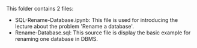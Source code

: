 This folder contains 2 files:
+ SQL-Rename-Database.ipynb: This file is used for introducing the lecture about the problem 'Rename a database'.
+ Rename-Database.sql: This source file is display the basic example for renaming one database in DBMS.
